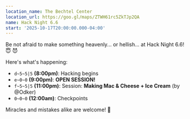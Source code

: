 ```yaml
---
location_name: The Bechtel Center
location_url: https://goo.gl/maps/ZTWH61rc5ZkTJp2QA
name: Hack Night 6.6
start: '2025-10-17T20:00:00.000-04:00'
---
```


Be not afraid to make something heavenly... or hellish... at Hack Night 6.6! 😇 😈

Here's what's happening:

- `d~5~5|5` **(8:00pm)**: Hacking begins
- `e~0~0` **(9:00pm)**: **OPEN SESSION!**
- `f~5~5|5` **(11:00pm)**: Session: **Making Mac & Cheese + Ice Cream** (by @Odker)
- `0~0~0` **(12:00am)**: Checkpoints

Miracles and mistakes alike are welcome! 🍨

